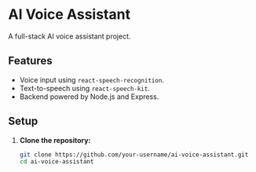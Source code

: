 # AI Voice Assistant

A full-stack AI voice assistant project.

## Features
- Voice input using `react-speech-recognition`.
- Text-to-speech using `react-speech-kit`.
- Backend powered by Node.js and Express.

## Setup

1. **Clone the repository:**
   ```bash
   git clone https://github.com/your-username/ai-voice-assistant.git
   cd ai-voice-assistant